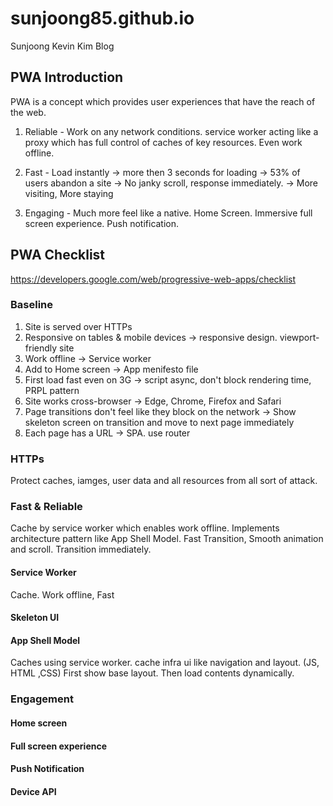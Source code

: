 # sunjoong85.github.io
Sunjoong Kevin Kim Blog

## PWA Introduction
PWA is a concept which provides user experiences that have the reach of the web.

1. Reliable - Work on any network conditions. service worker acting like a proxy which has full control of caches of key resources.
  Even work offline.
  
2. Fast - Load instantly
  -> more then 3 seconds for loading -> 53% of users abandon a site
  -> No janky scroll, response immediately.
  -> More visiting, More staying
  
3. Engaging - Much more feel like a native. Home Screen. Immersive full screen experience. Push notification.


## PWA Checklist
https://developers.google.com/web/progressive-web-apps/checklist

### Baseline
1. Site is served over HTTPs
2. Responsive on tables & mobile devices
  -> responsive design. viewport-friendly site
3. Work offline
  -> Service worker
4. Add to Home screen
  -> App menifesto file
5. First load fast even on 3G
  -> script async, don't block rendering time, PRPL pattern
6. Site works cross-browser
  -> Edge, Chrome, Firefox and Safari
7. Page transitions don't feel like they block on the network
  -> Show skeleton screen on transition and move to next page immediately
8. Each page has a URL
  -> SPA. use router
  
  
### HTTPs
Protect caches, iamges, user data and all resources from all sort of attack.
### Fast & Reliable
Cache by service worker which enables work offline. Implements architecture pattern like App Shell Model.
Fast Transition, Smooth animation and scroll. Transition immediately.
#### Service Worker
Cache. Work offline, Fast
#### Skeleton UI
#### App Shell Model
Caches using service worker. cache infra ui like navigation and layout. (JS, HTML ,CSS)
First show base layout. Then load contents dynamically.

### Engagement
#### Home screen
#### Full screen experience
#### Push Notification
#### Device API

